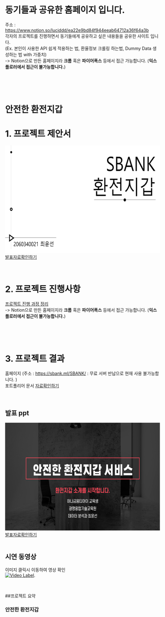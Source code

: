 # 동기들과 공유한 홈페이지 입니다.
주소 : https://www.notion.so/luciddd/ea22e9bd84f944eeab64712a36f64a3b  <br>
각자의 프로젝트를 진행하면서 동기들에게 공유하고 싶은 내용들을 공유한 사이트 입니다.<br>
(Ex. 본인이 사용한 API 쉽게 적용하는 법, 환율정보 크롤링 하는법, Dummy Data 생성하는 법 with 가중치) <br>
-> Notion으로 만든 홈페이지라 **크롬** 혹은 **파이어폭스** 등에서 접근 가능합니다. (**익스플로러에서 접근이 불가능합니다.**) <br><br><br><br><br>




# 안전한 환전지갑



# 1. 프로젝트 제안서
   <img src="/제안서-첫장.png" height="350px" /><br>
   [발표자료확인하기](/제안서_2060340021_최윤선-최종.pdf)<br><br><br>

# 2. 프로젝트 진행사항
[프로젝트 진행 과정 정리](https://www.notion.so/luciddd/Project-729ed3357834484483f7348842362f07) <br>
-> Notion으로 만든 홈페이지라 **크롬** 혹은 **파이어폭스** 등에서 접근 가능합니다. (**익스플로러에서 접근이 불가능합니다.**) <br><br><br><br><br>



# 3. 프로젝트 결과
홈페이지 (주소 : https://sbank.ml/SBANK/  : 무료 서버 반납으로 현재 사용 불가능합니다. ) <br>
포트폴리어 문서 [자료확인하기](/2060340021_포트폴리오-제출용.pdf)<br><br><br>

## 발표 ppt 
   <img src="/발표-첫장.png" height="350px"/><br>
   [발표자료확인하기](/2060340021_최윤선_PPT_GIT.pdf)<br><br>



## 시연 동영상 

   이미지 클릭시 이동하여 영상 확인      
[![Video Label](http://img.youtube.com/vi/uLR1RNqJ1Mw/0.jpg)](https://youtu.be/O__Uk9bp5tY).<br><br><br>

##프로젝트 요약
### 안전한 환전지갑
